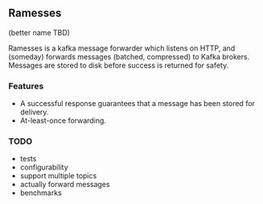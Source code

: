 ## Ramesses

(better name TBD)

Ramesses is a kafka message forwarder which listens on HTTP, and (someday) forwards messages (batched, compressed) to Kafka brokers. Messages are stored to disk before success is returned for safety.

### Features

- A successful response guarantees that a message has been stored for delivery.
- At-least-once forwarding.

### TODO

- tests
- configurability
- support multiple topics
- actually forward messages
- benchmarks
